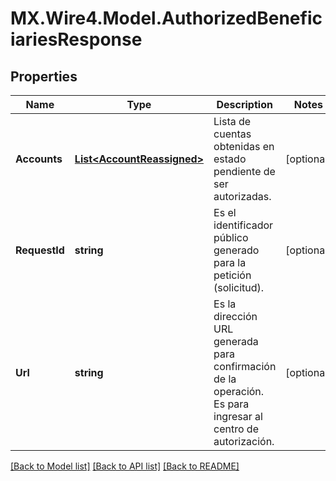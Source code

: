 # MX.Wire4.Model.AuthorizedBeneficiariesResponse
## Properties

Name | Type | Description | Notes
------------ | ------------- | ------------- | -------------
**Accounts** | [**List&lt;AccountReassigned&gt;**](AccountReassigned.md) | Lista de cuentas obtenidas en estado pendiente de ser autorizadas. | [optional] 
**RequestId** | **string** | Es el identificador público generado para la petición (solicitud). | [optional] 
**Url** | **string** | Es la dirección URL generada para confirmación de la operación. Es para ingresar al centro de autorización. | [optional] 

[[Back to Model list]](../README.md#documentation-for-models) [[Back to API list]](../README.md#documentation-for-api-endpoints) [[Back to README]](../README.md)

